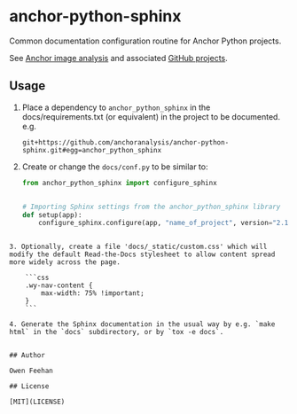 #  anchor-python-sphinx

Common documentation configuration routine for Anchor Python projects.

See [Anchor image analysis](https://www.anchoranalysis.org/) and associated [GitHub projects](https://github.com/anchoranalysis/).

## Usage

1.	Place a dependency to `anchor_python_sphinx` in the docs/requirements.txt (or equivalent) in the project to    be documented. e.g.

	```
	git+https://github.com/anchoranalysis/anchor-python-sphinx.git#egg=anchor_python_sphinx
	```

2.	Create or change the `docs/conf.py` to be similar to:


	```python
	from anchor_python_sphinx import configure_sphinx
	
	
	# Importing Sphinx settings from the anchor_python_sphinx library
	def setup(app):
	    configure_sphinx.configure(app, "name_of_project", version="2.1", author="John Doe")
```

3. Optionally, create a file 'docs/_static/custom.css' which will modify the default Read-the-Docs stylesheet to allow content spread more widely across the page.

	```css
	.wy-nav-content {
	    max-width: 75% !important;
	}
	```

4. Generate the Sphinx documentation in the usual way by e.g. `make html` in the `docs` subdirectory, or by `tox -e docs`.


## Author

Owen Feehan

## License

[MIT](LICENSE)
